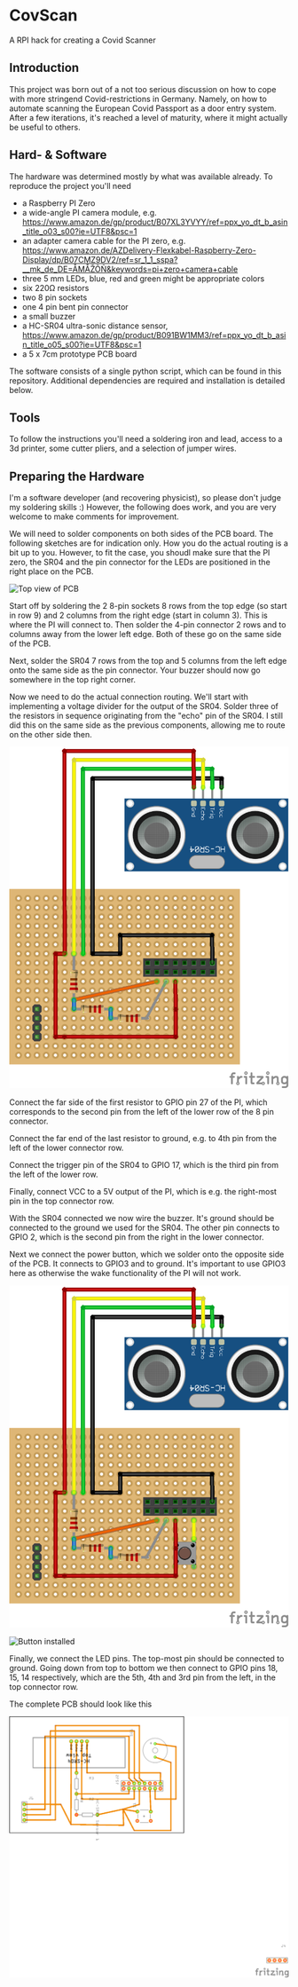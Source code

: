 # CovScan

A RPI hack for creating a Covid Scanner

## Introduction

This project was born out of a not too serious discussion on how to
cope with more stringend Covid-restrictions in Germany. Namely, on how
to automate scanning the European Covid Passport as a door entry system.
After a few iterations, it's reached a level of maturity, where it might
actually be useful to others.

## Hard- & Software

The hardware was determined mostly by what was available already. To
reproduce the project you'll need

* a Raspberry PI Zero
* a wide-angle PI camera module, e.g. https://www.amazon.de/gp/product/B07XL3YVYY/ref=ppx_yo_dt_b_asin_title_o03_s00?ie=UTF8&psc=1
* an adapter camera cable for the PI zero, e.g. https://www.amazon.de/AZDelivery-Flexkabel-Raspberry-Zero-Display/dp/B07CMZ9DV2/ref=sr_1_1_sspa?__mk_de_DE=ÅMÅŽÕÑ&keywords=pi+zero+camera+cable
* three 5 mm LEDs, blue, red and green might be appropriate colors
* six 220Ω resistors
* two 8 pin sockets
* one 4 pin bent pin connector
* a small buzzer
* a HC-SR04  ultra-sonic distance sensor, https://www.amazon.de/gp/product/B091BW1MM3/ref=ppx_yo_dt_b_asin_title_o05_s00?ie=UTF8&psc=1
* a 5 x 7cm prototype PCB board

The software consists of a single python script, which can be found in this
repository. Additional dependencies are required and installation is
detailed below.

## Tools

To follow the instructions you'll need a soldering iron and lead, access to a
3d printer, some cutter pliers, and a selection of jumper wires.

## Preparing the Hardware

I'm a software developer (and recovering physicist), so please don't judge
my soldering skills :) However, the following does work, and you are very
welcome to make comments for improvement.

We will need to solder components on both sides of the PCB board. The
following sketches are for indication only. How you do the actual routing
is a bit up to you. However, to fit the case, you shoudl make sure that
the PI zero, the SR04 and the pin connector for the LEDs are positioned in
the right place on the PCB.

![Top view of PCB](./images/pcb_top.png)

Start off by soldering the 2 8-pin sockets 8 rows from the top edge (so
start in row 9) and 2 columns from the right edge (start in column 3).
This is where the PI will connect to. Then solder the 4-pin connector 2 rows
and to columns away from the lower left edge. Both of these go on the same
side of the PCB.

Next, solder the SR04 7 rows from the top and 5 columns from the left edge
onto the same side as the pin connector. Your buzzer should now go somewhere
in the top right corner.

Now we need to do the actual connection routing. We'll start with implementing
a voltage divider for the output of the SR04. Solder three of the resistors
in sequence originating from the "echo" pin of the SR04. I still did this
on the same side as the previous components, allowing me to route on the
other side then.

![SR04 installed](./sketches/sonic_only.png)

Connect the far side of the first resistor to GPIO pin 27 of the PI, which
corresponds to the second pin from the left of the lower row of the 8 pin
connector.

Connect the far end of the last resistor to ground, e.g. to 4th pin from the
left of the lower connector row.

Connect the trigger pin of the SR04 to GPIO 17, which is the third pin from
the left of the lower row.

Finally, connect VCC to a 5V output of the PI, which is e.g. the right-most
pin in the top connector row.

With the SR04 connected we now wire the buzzer. It's ground should be
connected to the ground we used for the SR04. The other pin connects to
GPIO 2, which is the second pin from the right in the lower connector.

Next we connect the power button, which we solder onto the opposite side of
the PCB. It connects to GPIO3 and to ground. It's important to use GPIO3 here
as otherwise the wake functionality of the PI will not work.

![Button installed](./sketches/push_button.png)

![Button installed](./images/pcb_bottom.png)


Finally, we connect the LED pins. The top-most pin should be connected to
ground. Going down from top to bottom we then connect to GPIO pins 18, 15,
14 respectively, which are the 5th, 4th and 3rd pin from the left,
in the top connector row.

The complete PCB should look like this

![Full circuit sketch](./sketches/circuit_sketch.png)